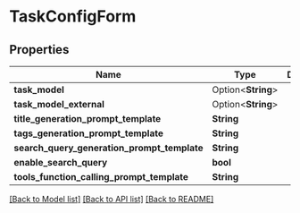 # TaskConfigForm

## Properties

Name | Type | Description | Notes
------------ | ------------- | ------------- | -------------
**task_model** | Option<**String**> |  | 
**task_model_external** | Option<**String**> |  | 
**title_generation_prompt_template** | **String** |  | 
**tags_generation_prompt_template** | **String** |  | 
**search_query_generation_prompt_template** | **String** |  | 
**enable_search_query** | **bool** |  | 
**tools_function_calling_prompt_template** | **String** |  | 

[[Back to Model list]](../README.md#documentation-for-models) [[Back to API list]](../README.md#documentation-for-api-endpoints) [[Back to README]](../README.md)


